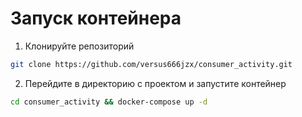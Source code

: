 # Запуск контейнера

1. Клонируйте репозиторий

```bash
git clone https://github.com/versus666jzx/consumer_activity.git
```

2. Перейдите в директорию с проектом и запустите контейнер

```bash
cd consumer_activity && docker-compose up -d
```